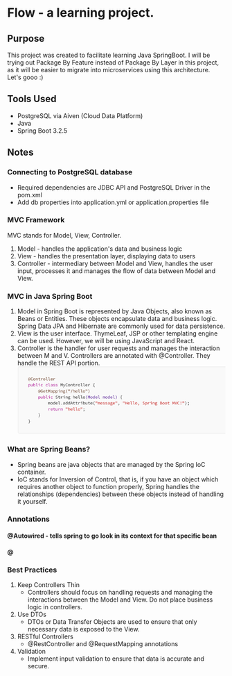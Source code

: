 # Flow - a learning project.

## Purpose
This project was created to facilitate learning Java SpringBoot. I will be trying out Package By Feature instead of Package By Layer in this project, as it will be easier to migrate into microservices using this architecture. Let's gooo :)

## Tools Used
* PostgreSQL via Aiven (Cloud Data Platform)
* Java
* Spring Boot 3.2.5

## Notes
### Connecting to PostgreSQL database
* Required dependencies are JDBC API and PostgreSQL Driver in the pom.xml
* Add db properties into application.yml or application.properties file

### MVC Framework
MVC stands for Model, View, Controller.
1. Model - handles the application's data and business logic
2. View - handles the presentation layer, displaying data to users
3. Controller - intermediary between Model and View, handles the user input, processes it and manages the flow of data between Model and View.

### MVC in Java Spring Boot
1. Model in Spring Boot is represented by Java Objects, also known as Beans or Entities. These objects encapsulate data and business logic. 
Spring Data JPA and Hibernate are commonly used for data persistence.
2. View is the user interface. ThymeLeaf, JSP or other templating engine can be used. However, we will be using JavaScript and React.
3. Controller is the handler for user requests and manages the interaction between M and V.
Controllers are annotated with @Controller. They handle the REST API portion.
![img_1.png](img_1.png)

### What are Spring Beans?
- Spring beans are java objects that are managed by the Spring IoC container.
- IoC stands for Inversion of Control, that is, if you have an object which requires another object to function properly, Spring handles the relationships (dependencies) between these objects instead of handling it yourself.

### Annotations
#### @Autowired - tells spring to go look in its context for that specific bean
#### @


### Best Practices
1. Keep Controllers Thin
    * Controllers should focus on handling requests and managing the interactions between the Model and View. Do not place business logic in controllers.
2. Use DTOs
    * DTOs or Data Transfer Objects are used to ensure that only necessary data is exposed to the View.
3. RESTful Controllers
    * @RestController and @RequestMapping annotations
4. Validation
    * Implement input validation to ensure that data is accurate and secure.

